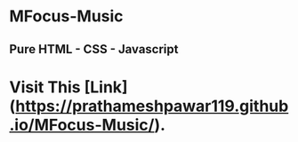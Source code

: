﻿# MFocus-Music

## Pure HTML - CSS - Javascript
# Visit This [Link] (https://prathameshpawar119.github.io/MFocus-Music/).
